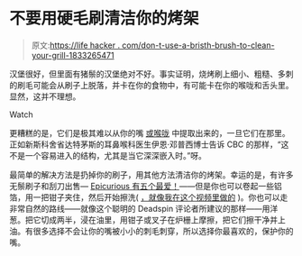 # 不要用硬毛刷清洁你的烤架

> 原文:[https://life hacker . com/don-t-use-a-bristh-brush-to-clean-your-grill-1833265471](https://lifehacker.com/dont-use-a-bristle-brush-to-clean-your-grill-1833265471)

汉堡很好，但里面有猪鬃的汉堡绝对不好。事实证明，烧烤刷上细小、粗糙、多刺的刷毛可能会从刷子上脱落，并卡在你的食物中，有可能卡在你的喉咙和舌头里。显然，这并不理想。

Watch

更糟糕的是，它们是极其难以从你的嘴 [或喉咙](https://www.cbc.ca/news/health/barbecue-brushes-dangers-swallow-throat-wire-bristle-dempsey-1.3741578) 中提取出来的，一旦它们在那里。正如新斯科舍省达特茅斯的耳鼻喉科医生伊恩·邓普西博士告诉 CBC 的那样，“这不是一个容易进入的结构，尤其是当它深深嵌入时。”呀。

最简单的解决方法是扔掉你的刷子，用其他方法清洁你的烤架。幸运的是，有许多无鬃刷子和刮刀出售— [Epicurious 有五个最爱！](https://www.epicurious.com/expert-advice/the-best-bristle-free-grill-brushes-article)——但是你也可以卷起一些铝箔，用一把钳子夹住，然后开始擦洗( [，就像我在这个视频里做的](https://skillet.lifehacker.com/what-to-grill-when-youre-sick-of-hamburgers-and-hot-dog-1828402331) )。你也可以走非常自然的路线——就像这个聪明的 Deadspin 评论者所建议的那样——用洋葱。把它切成两半，浸在油里，用钳子或叉子在炉栅上摩擦，把它们擦干净并上油。有很多选择不会让你的嘴被小小的刺毛刺穿，所以选择你最喜欢的，保护你的嘴。
